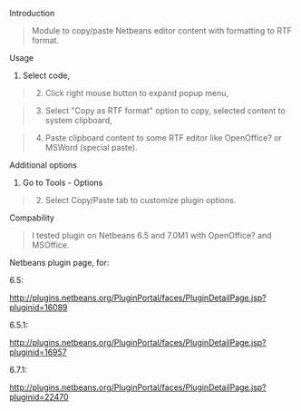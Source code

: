 Introduction

> Module to copy/paste Netbeans editor content with formatting to RTF format.

Usage

  1. Select code,

> 2. Click right mouse button to expand popup menu,

> 3. Select "Copy as RTF format" option to copy, selected content to system clipboard,

> 4. Paste clipboard content to some RTF editor like OpenOffice? or MSWord (special paste).

Additional options

  1. Go to Tools - Options

> 2. Select Copy/Paste tab to customize plugin options.

Compability

> I tested plugin on Netbeans 6.5 and 7.0M1 with OpenOffice? and MSOffice.

Netbeans plugin page, for:

6.5:

http://plugins.netbeans.org/PluginPortal/faces/PluginDetailPage.jsp?pluginid=16089

6.5.1:

http://plugins.netbeans.org/PluginPortal/faces/PluginDetailPage.jsp?pluginid=16957

6.7.1:

http://plugins.netbeans.org/PluginPortal/faces/PluginDetailPage.jsp?pluginid=22470